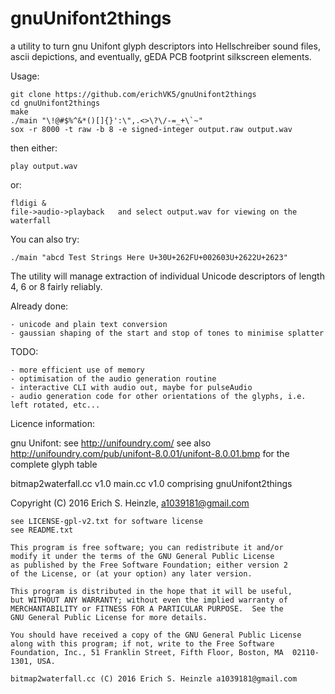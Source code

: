 # gnuUnifont2things
a utility to turn gnu Unifont glyph descriptors into Hellschreiber sound files, ascii depictions, and eventually, gEDA PCB footprint silkscreen elements.

Usage:

	git clone https://github.com/erichVK5/gnuUnifont2things
	cd gnuUnifont2things
	make
	./main "\!@#$%^&*()[]{}':\",.<>\?\/-=_+\`~"
	sox -r 8000 -t raw -b 8 -e signed-integer output.raw output.wav

then either:

	play output.wav

or: 

	fldigi &
	file->audio->playback   and select output.wav for viewing on the waterfall


You can also try:

	./main "abcd Test Strings Here U+30U+262FU+002603U+2622U+2623"

The utility will manage extraction of individual Unicode descriptors of length 4, 6 or 8 fairly reliably.

Already done:

	- unicode and plain text conversion
	- gaussian shaping of the start and stop of tones to minimise splatter

TODO:

	- more efficient use of memory
	- optimisation of the audio generation routine
	- interactive CLI with audio out, maybe for pulseAudio
	- audio generation code for other orientations of the glyphs, i.e. left rotated, etc...

Licence information:

gnu Unifont: see http://unifoundry.com/
see also http://unifoundry.com/pub/unifont-8.0.01/unifont-8.0.01.bmp for the complete glyph table



bitmap2waterfall.cc v1.0
main.cc v1.0
comprising gnuUnifont2things

Copyright (C) 2016 Erich S. Heinzle, a1039181@gmail.com

    see LICENSE-gpl-v2.txt for software license
    see README.txt
    
    This program is free software; you can redistribute it and/or
    modify it under the terms of the GNU General Public License
    as published by the Free Software Foundation; either version 2
    of the License, or (at your option) any later version.
    
    This program is distributed in the hope that it will be useful,
    but WITHOUT ANY WARRANTY; without even the implied warranty of
    MERCHANTABILITY or FITNESS FOR A PARTICULAR PURPOSE.  See the
    GNU General Public License for more details.
    
    You should have received a copy of the GNU General Public License
    along with this program; if not, write to the Free Software
    Foundation, Inc., 51 Franklin Street, Fifth Floor, Boston, MA  02110-1301, USA.
    
    bitmap2waterfall.cc (C) 2016 Erich S. Heinzle a1039181@gmail.com
